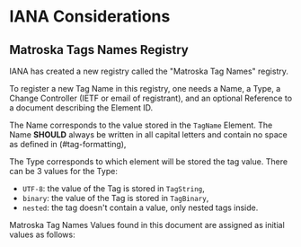 # IANA Considerations

## Matroska Tags Names Registry

IANA has created a new registry called the "Matroska Tag Names"
registry.

To register a new Tag Name in this registry, one needs
a Name, a Type,
a Change Controller (IETF or email of registrant), and
an optional Reference to a document describing the Element ID.

The Name corresponds to the value stored in the `TagName` Element.
The Name **SHOULD** always be written in all capital letters and contain no space
as defined in (#tag-formatting),

The Type corresponds to which element will be stored the tag value.
There can be 3 values for the Type:

* `UTF-8`: the value of the Tag is stored in `TagString`,
* `binary`: the value of the Tag is stored in `TagBinary`,
* `nested`: the tag doesn't contain a value, only nested tags inside.

Matroska Tag Names Values found in this document are assigned as initial values as follows:

